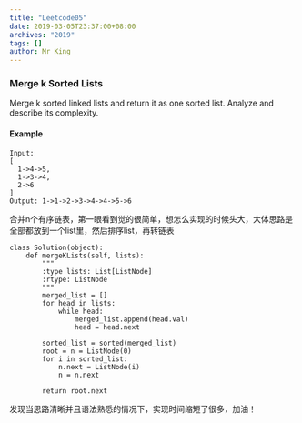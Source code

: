 ```yaml
---
title: "Leetcode05"
date: 2019-03-05T23:37:00+08:00
archives: "2019"
tags: []
author: Mr King
---
```


### Merge k Sorted Lists

Merge k sorted linked lists and return it as one sorted list. Analyze and describe its complexity.

#### Example

```
Input:
[
  1->4->5,
  1->3->4,
  2->6
]
Output: 1->1->2->3->4->4->5->6
```

合并n个有序链表，第一眼看到觉的很简单，想怎么实现的时候头大，大体思路是全部都放到一个list里，然后排序list，再转链表
```
class Solution(object):
    def mergeKLists(self, lists):
        """
        :type lists: List[ListNode]
        :rtype: ListNode
        """
        merged_list = []
        for head in lists:
        	while head:
        		merged_list.append(head.val)
        		head = head.next

        sorted_list = sorted(merged_list)
        root = n = ListNode(0)
        for i in sorted_list:
        	n.next = ListNode(i)
        	n = n.next

        return root.next

```
发现当思路清晰并且语法熟悉的情况下，实现时间缩短了很多，加油！